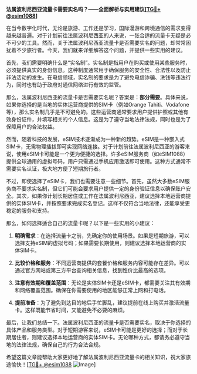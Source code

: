 **法属波利尼西亚流量卡需要实名吗？——全面解析与实用建议[[TG💪+ @esim1088](https://t.me/s/esim1088)]**

在当今数字化时代，无论是旅游、工作还是学习，国际漫游和跨境通信的需求变得越来越普遍。对于计划前往法属波利尼西亚的人来说，一张合适的流量卡无疑是必不可少的工具。然而，关于法属波利尼西亚流量卡是否需要实名的问题，却常常困扰着不少旅行者。今天，我们就来详细解答这个问题，并提供一些实用的建议。

首先，我们需要明确什么是“实名制”。实名制是指用户在购买或使用某些服务时，必须提供真实的身份信息。这种制度通常用于确保服务的安全性、合法性以及防止非法活动的发生。在电信领域，实名制的要求是为了避免电信诈骗、洗钱等违法行为，同时也有助于政府对通信网络进行有效的监管。

那么，法属波利尼西亚的流量卡是否需要实名呢？答案是：**部分需要**。具体来说，如果你选择的是当地的实体运营商提供的SIM卡（例如Orange Tahiti、Vodafone等），那么实名制几乎是不可避免的。这些运营商通常要求用户提供护照或其他有效身份证件，并填写相关的个人信息。这是为了遵守当地法律法规，同时也是为了保障用户的合法权益。

然而，随着科技的发展，eSIM技术逐渐成为一种新的趋势。eSIM是一种嵌入式SIM卡，无需物理插拔即可实现网络连接。对于计划前往法属波利尼西亚的游客来说，使用eSIM卡可能是一个更为便捷的选择。许多eSIM服务商（如eSIM1088）提供全球通用的虚拟号码，用户只需通过手机应用激活即可使用。这种方式通常不需要实名认证，极大地方便了短期旅行者。

不过，即使选择了eSIM卡，我们也需要注意一些细节。首先，虽然大多数eSIM服务商不要求实名制，但它们可能会要求用户提供一定的身份验证信息以确保账户安全。其次，如果你计划长期居住或工作在法属波利尼西亚，建议选择本地运营商提供的实体SIM卡，并按照要求完成实名登记。这样不仅符合当地法律，还能享受更稳定的服务和支持。

那么，如何选择适合自己的流量卡呢？以下是一些实用的小建议：

1. **明确需求**：在选择流量卡之前，先确定你的使用场景。如果是短期旅游，可以选择支持eSIM的虚拟号码；如果需要长期使用，则建议选择本地运营商的实体SIM卡。
   
2. **比较价格和服务**：不同运营商提供的套餐价格和服务内容可能存在差异。可以通过官方网站或第三方平台查询相关信息，找到性价比最高的选项。

3. **注意有效期和覆盖范围**：无论是实体SIM卡还是eSIM卡，都需要关注其有效期和网络覆盖范围。确保在你需要使用的地区能够正常上网和打电话。

4. **提前准备**：为了避免到达目的地后手忙脚乱，建议提前在线上购买并激活流量卡。这样既能节省时间，又能避免不必要的麻烦。

最后，让我们总结一下。法属波利尼西亚的流量卡是否需要实名，取决于你选择的具体产品和服务类型。对于短期游客来说，eSIM卡可能是更好的选择；而对于长期居住者，则建议选择本地运营商的实体SIM卡。无论哪种方式，都请务必遵守当地的法律法规，确保自己的行为合法合规。

希望这篇文章能帮助大家更好地了解法属波利尼西亚流量卡的相关知识，祝大家旅途愉快！[[TG💪+ @esim1088](https://t.me/s/esim1088) ![Image](https://i.postimg.cc/4NQfJmqS/Snipaste-2025-05-13-00-14-12.png)]